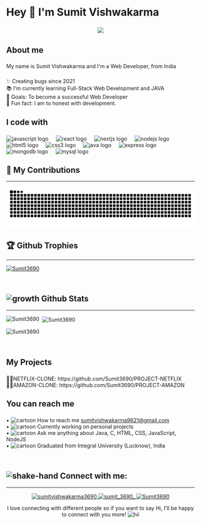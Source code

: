 <h1 align="left">Hey 👋 I'm Sumit Vishwakarma</h1>

###

<div align="center">
  <img height="200" src="https://media0.giphy.com/media/6ib6KPmkeAjDTxMxij/200w.gif?cid=6c09b9525j8r5e5jfef0nqvkyltkwz1mh4vqzb02u2knk5fl&ep=v1_gifs_search&rid=200w.gif&ct=g"  />
</div>

###

<h2 align="left">About me</h2>

###

<p align="left">My name is Sumit Vishwakarma and I'm a Web Developer, from India</p>

###

<p align="left">✨ Creating bugs since 2021<br>📚 I'm currently learning Full-Stack Web Development and JAVA<br>🎯 Goals: To become a successful Web Developer<br>🎲 Fun fact: I am to honest with development.</p>

###

<h2 align="left">I code with</h2>

###

<div align="left">
  <img src="https://cdn.jsdelivr.net/gh/devicons/devicon/icons/javascript/javascript-original.svg" height="40" alt="javascript logo"  />
  <img width="12" />
  <img src="https://cdn.jsdelivr.net/gh/devicons/devicon/icons/react/react-original.svg" height="40" alt="react logo"  />
  <img width="12" />
  <img src="https://cdn.jsdelivr.net/gh/devicons/devicon/icons/nextjs/nextjs-original.svg" height="40" alt="nextjs logo"  />
  <img width="12" />
  <img src="https://cdn.jsdelivr.net/gh/devicons/devicon/icons/nodejs/nodejs-original.svg" height="40" alt="nodejs logo"  />
  <img width="12" />
  <img src="https://cdn.jsdelivr.net/gh/devicons/devicon/icons/html5/html5-original.svg" height="40" alt="html5 logo"  />
  <img width="12" />
  <img src="https://cdn.jsdelivr.net/gh/devicons/devicon/icons/css3/css3-original.svg" height="40" alt="css3 logo"  />
  <img width="12" />
  <img src="https://cdn.jsdelivr.net/gh/devicons/devicon/icons/java/java-original.svg" height="40" alt="java logo"  />
  <img width="12" />
  <img src="https://cdn.jsdelivr.net/gh/devicons/devicon/icons/express/express-original.svg" height="40" alt="express logo"  />
  <img width="12" />
  <img src="https://cdn.jsdelivr.net/gh/devicons/devicon/icons/mongodb/mongodb-original.svg" height="40" alt="mongodb logo"  />
  <img width="12" />
  <img src="https://cdn.jsdelivr.net/gh/devicons/devicon/icons/mysql/mysql-original.svg" height="40" alt="mysql logo"  />
</div>



###

<h2>🐉 My Contributions</h2>
<hr>
<img alt="snake eating my contributions" src="https://raw.githubusercontent.com/abhisek247767/abhisek247767/output/github-contribution-grid-snake.svg" style="max-width: 100%;">

###

<h2>🏆 Github Trophies</h2>
<hr>
<p align="left">
    <a href="https://github.com/ryo-ma/github-profile-trophy">
        <img src="https://github-profile-trophy.vercel.app/?username=Sumit3690" alt="Sumit3690" />
    </a>
</p>

<br>

<h2><img src="https://media1.tenor.com/m/6sDG5IMoc0wAAAAC/business-chart.gif" alt="growth" width="65px" height="60px"> Github Stats</h2>
<hr>
<p>
    <img align="left" src="https://github-readme-stats.vercel.app/api/top-langs?username=Sumit3690&show_icons=true&locale=en&layout=compact" alt="Sumit3690" />
</p>
<p>&nbsp;
    <img align="center" src="https://github-readme-stats.vercel.app/api?username=Sumit3690&show_icons=true&locale=en" alt="Sumit3690" />
</p>
<p>
    <img align="center" src="https://github-readme-streak-stats.herokuapp.com/?user=Sumit3690&" alt="Sumit3690" />
</p>

<br>

###

<h2 align="left">My Projects</h2>

###

<p align="left">⛓️‍💥NETFLIX-CLONE: https://github.com/Sumit3690/PROJECT-NETFLIX<br>⛓️‍💥AMAZON-CLONE: https://github.com/Sumit3690/PROJECT-AMAZON</p>

###

###

<h2 align="left">You can reach me</h2>

###

  ▪ <img src="https://media.tenor.com/cpR9vGVN9p0AAAAj/emjoi.gif" height="30px" width="30px" alt="cartoon"> How to reach me sumitvishwakarma9621@gmail.com
    <br>
    ▪ <img src="https://media.tenor.com/CI7msUZXbooAAAAj/computer-pressing.gif" height="30px" width="30px" alt="cartoon"> Currently working on personal projects
    <br>
    ▪ <img src="https://media.tenor.com/0cmnOFGXuDAAAAAM/cat-pet.gif" height="30px" width="30px" alt="cartoon"> Ask me anything about Java, C, HTML, CSS, JavaScript, NodeJS
    <br>
    ▪ <img src="https://media.tenor.com/ShPQzzMgPPcAAAAj/heytvm-tvm.gif" height="30px" width="30px" alt="cartoon"> Graduated from Integral University (Lucknow), India
</p>

<br>
<h2 align="left"><img src="https://raw.githubusercontent.com/ShahriarShafin/ShahriarShafin/main/Assets/handshake.gif" alt="shake-hand" width="80px" height="60px"> Connect with me:</h2>
<hr>
<p align="center">
    <a href="https://linkedin.com/in/sumitvishwakarma3690" target="blank">
        <img align="center" src="https://img.shields.io/badge/LinkedIn-0077B5?style=for-the-badge&logo=linkedin&logoColor=white" alt="sumitvishwakarma3690" height="28px" width="111px">
    </a>
    <a href="https://instagram.com/sumit_3690_" target="blank">
        <img align="center" src="https://img.shields.io/badge/Instagram-E4405F?style=for-the-badge&logo=instagram&logoColor=white" alt="sumit_3690_" height="28px" width="111px">
    </a>
    <a href="mailto:sumitvishwakarma9621@gmail.com" target="blank">
        <img align="center" src="https://camo.githubusercontent.com/e5cfad4cbb1e023463333923b069b81749d94e8ff5722f851c7bb01d65bb0e95/68747470733a2f2f696d672e736869656c64732e696f2f62616467652f476d61696c2d4431343833363f7374796c653d666f722d7468652d6261646765266c6f676f3d676d61696c266c6f676f436f6c6f723d7768697465" alt="Sumit3690" height="28px" width="111px">
    </a>
    <p align="center">I love connecting with different people so if you want to say Hi, I'll be happy to connect with you more! <img src="https://media1.tenor.com/m/2yZ8j2p1YEAAAAAC/hello-wave.gif" alt="hii" width="70px" height="70px"></p>
</p>





